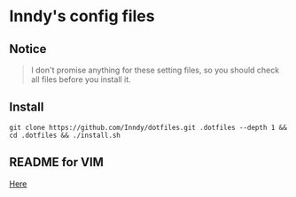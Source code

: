 # Inndy's config files

## Notice

> I don't promise anything for these setting files,
> so you should check all files before you install it.

## Install

`git clone https://github.com/Inndy/dotfiles.git .dotfiles --depth 1 && cd .dotfiles && ./install.sh`

## README for VIM

[Here](README_VIM.md)
